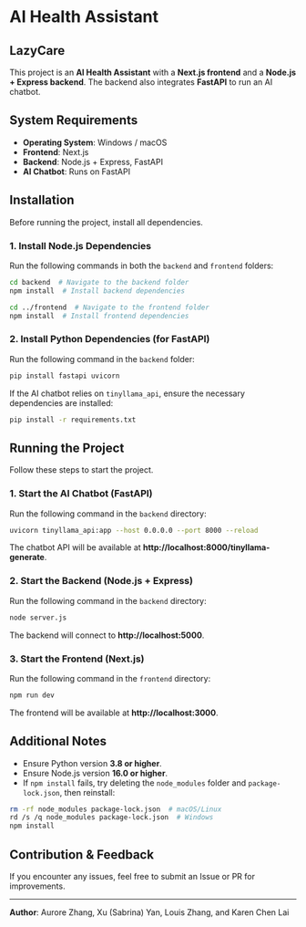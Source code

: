 # AI Health Assistant

## LazyCare
This project is an **AI Health Assistant** with a **Next.js frontend** and a **Node.js + Express backend**. The backend also integrates **FastAPI** to run an AI chatbot.

## System Requirements
- **Operating System**: Windows / macOS
- **Frontend**: Next.js
- **Backend**: Node.js + Express, FastAPI
- **AI Chatbot**: Runs on FastAPI

## Installation
Before running the project, install all dependencies.

### 1. Install Node.js Dependencies
Run the following commands in both the `backend` and `frontend` folders:
```sh
cd backend  # Navigate to the backend folder
npm install  # Install backend dependencies

cd ../frontend  # Navigate to the frontend folder
npm install  # Install frontend dependencies
```

### 2. Install Python Dependencies (for FastAPI)
Run the following command in the `backend` folder:
```sh
pip install fastapi uvicorn
```
If the AI chatbot relies on `tinyllama_api`, ensure the necessary dependencies are installed:
```sh
pip install -r requirements.txt
```

## Running the Project
Follow these steps to start the project.

### 1. Start the AI Chatbot (FastAPI)
Run the following command in the `backend` directory:
```sh
uvicorn tinyllama_api:app --host 0.0.0.0 --port 8000 --reload
```
The chatbot API will be available at **http://localhost:8000/tinyllama-generate**.

### 2. Start the Backend (Node.js + Express)
Run the following command in the `backend` directory:
```sh
node server.js
```
The backend will connect to **http://localhost:5000**.

### 3. Start the Frontend (Next.js)
Run the following command in the `frontend` directory:
```sh
npm run dev
```
The frontend will be available at **http://localhost:3000**.

## Additional Notes
- Ensure Python version **3.8 or higher**.
- Ensure Node.js version **16.0 or higher**.
- If `npm install` fails, try deleting the `node_modules` folder and `package-lock.json`, then reinstall:
```sh
rm -rf node_modules package-lock.json  # macOS/Linux
rd /s /q node_modules package-lock.json  # Windows
npm install
```

## Contribution & Feedback
If you encounter any issues, feel free to submit an Issue or PR for improvements.

---
**Author**: Aurore Zhang, Xu (Sabrina) Yan, Louis Zhang, and Karen Chen Lai

